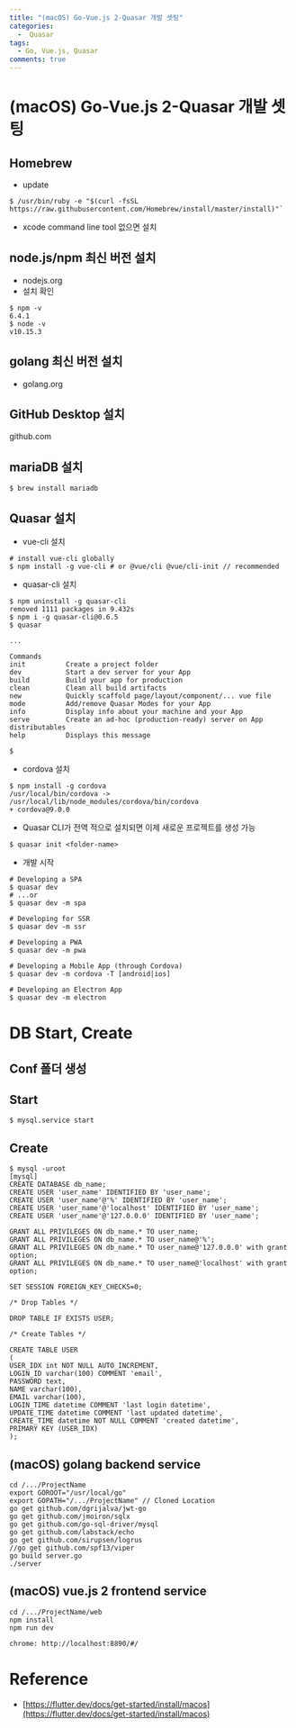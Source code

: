 ```yaml
---
title: "(macOS) Go-Vue.js 2-Quasar 개발 셋팅"
categories:
  -  Quasar
tags:
  - Go, Vue.js, Quasar
comments: true
---
```


# (macOS) Go-Vue.js 2-Quasar 개발 셋팅
## Homebrew 
- update
```
$ /usr/bin/ruby -e "$(curl -fsSL https://raw.githubusercontent.com/Homebrew/install/master/install)"`
```
- xcode command line tool 없으면 설치

## node.js/npm 최신 버전 설치 
- nodejs.org
- 설치 확인
```
$ npm -v
6.4.1
$ node -v
v10.15.3
```

## golang 최신 버전 설치 
- golang.org


## GitHub Desktop 설치 
github.com

## mariaDB 설치 
```
$ brew install mariadb 
````
## Quasar 설치
- vue-cli 설치
```
# install vue-cli globally
$ npm install -g vue-cli # or @vue/cli @vue/cli-init // recommended
```
- quasar-cli 설치
```
$ npm uninstall -g quasar-cli
removed 1111 packages in 9.432s
$ npm i -g quasar-cli@0.6.5
$ quasar

...

Commands
init          Create a project folder
dev           Start a dev server for your App
build         Build your app for production
clean         Clean all build artifacts
new           Quickly scaffold page/layout/component/... vue file
mode          Add/remove Quasar Modes for your App
info          Display info about your machine and your App
serve         Create an ad-hoc (production-ready) server on App distributables
help          Displays this message

$ 
```
- cordova 설치
```
$ npm install -g cordova
/usr/local/bin/cordova -> /usr/local/lib/node_modules/cordova/bin/cordova
+ cordova@9.0.0
```
- Quasar CLI가 전역 적으로 설치되면 이제 새로운 프로젝트를 생성 가능
```
$ quasar init <folder-name>
```
- 개발 시작
```
# Developing a SPA
$ quasar dev
# ...or
$ quasar dev -m spa

# Developing for SSR
$ quasar dev -m ssr

# Developing a PWA
$ quasar dev -m pwa

# Developing a Mobile App (through Cordova)
$ quasar dev -m cordova -T [android|ios]

# Developing an Electron App
$ quasar dev -m electron
```

# DB Start, Create
## Conf 폴더 생성
## Start 
```
$ mysql.service start
```
## Create
```
$ mysql -uroot
[mysql]
CREATE DATABASE db_name;
CREATE USER 'user_name' IDENTIFIED BY 'user_name';
CREATE USER 'user_name'@'%' IDENTIFIED BY 'user_name';
CREATE USER 'user_name'@'localhost' IDENTIFIED BY 'user_name';
CREATE USER 'user_name'@'127.0.0.0' IDENTIFIED BY 'user_name';

GRANT ALL PRIVILEGES ON db_name.* TO user_name;
GRANT ALL PRIVILEGES ON db_name.* TO user_name@'%';
GRANT ALL PRIVILEGES ON db_name.* TO user_name@'127.0.0.0' with grant option;
GRANT ALL PRIVILEGES ON db_name.* TO user_name@'localhost' with grant option;

SET SESSION FOREIGN_KEY_CHECKS=0;

/* Drop Tables */

DROP TABLE IF EXISTS USER;

/* Create Tables */

CREATE TABLE USER
(
USER_IDX int NOT NULL AUTO_INCREMENT,
LOGIN_ID varchar(100) COMMENT 'email',
PASSWORD text,
NAME varchar(100),
EMAIL varchar(100),
LOGIN_TIME datetime COMMENT 'last login datetime',
UPDATE_TIME datetime COMMENT 'last updated datetime',
CREATE_TIME datetime NOT NULL COMMENT 'created datetime',
PRIMARY KEY (USER_IDX)
);
```

## (macOS) golang backend service
```
cd /.../ProjectName
export GOROOT="/usr/local/go"
export GOPATH="/.../ProjectName" // Cloned Location
go get github.com/dgrijalva/jwt-go
go get github.com/jmoiron/sqlx
go get github.com/go-sql-driver/mysql
go get github.com/labstack/echo
go get github.com/sirupsen/logrus
//go get github.com/spf13/viper
go build server.go
./server
```

## (macOS) vue.js 2 frontend service
```
cd /.../ProjectName/web
npm install
npm run dev

chrome: http://localhost:8890/#/
```

# Reference
- [https://flutter.dev/docs/get-started/install/macos](https://flutter.dev/docs/get-started/install/macos)
